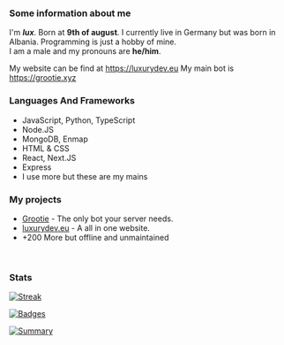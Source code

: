 ### Some information about me

I'm ***lux***. Born at **9th of august**. I currently live in Germany but was born in Albania. Programming is just a hobby of mine. <br />
I am a male and my pronouns are **he/him**. <br />
 
My website can be find at https://luxurydev.eu
My main bot is https://grootie.xyz

### Languages And Frameworks
* JavaScript, Python, TypeScript
* Node.JS
* MongoDB, Enmap
* HTML & CSS
* React, Next.JS
* Express
* I use more but these are my mains


### My projects
- [Grootie](https://grootie.xyz) - The only bot your server needs. <br />
- [luxurydev.eu](https://luxurydev.eu) - A all in one website. <br>
- +200 More but offline and unmaintained
<br />

### Stats
[![Streak](https://github-readme-streak-stats.herokuapp.com/?user=alwaysluxury&hide_border=true&background=0D1117&currStreakLabel=FFFFFF&sideLabels=FFFFFF&currStreakNum=FFFFFF&dates=FFFFFF&sideNums=FFFFFF&fire=f04848&ring=f04848&stroke=FFFFFFFF)]()

[![Badges](https://github-readme-stats.vercel.app/api/top-langs/?username=alwaysluxury&theme=dark)]()

[![Summary](https://github-readme-stats-git-masterrstaa-rickstaa.vercel.app/api?username=alwaysluxury&theme=dark)]()
